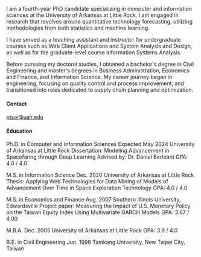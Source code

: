 
I am a fourth-year PhD candidate specializing in computer and information sciences at the University of Arkansas at Little Rock. I am engaged in research that revolves around quantitative technology forecasting, utilizing methodologies from both statistics and machine learning.

I have served as a teaching assistant and instructor for undergraduate courses such as Web Client Applications and System Analysis and Design, as well as for the graduate-level course Information Systems Analysis.

Before pursuing my doctoral studies, I obtained a bachelor's degree in Civil Engineering and master's degrees in Business Administration, Economics and Finance, and Information Science. My career journey began in engineering, focusing on quality control and process improvement, and transitioned into roles dedicated to supply chain planning and optimization.

#### Contact
ptsai@ualr.edu

#### Education
Ph.D. in Computer and Information Sciences                                   Expected May 2024
University of Arkansas at Little Rock
Dissertation: Modeling Advancement in Spacefaring through Deep Learning
Advised by: Dr. Daniel Berleant
GPA: 4.0 / 4.0

M.S. in Information Science                                                          Dec. 2020
University of Arkansas at Little Rock
Thesis: Applying Web Technologies for Data Mining of Models of Advancement Over Time in Space Exploration Technology
GPA: 4.0 / 4.0

M.S. in Economics and Finance                                                        Aug. 2007
Southern Illinois University, Edwardsville
Project paper: Measuring the Impact of U.S. Monetary Policy on the Taiwan Equity Index Using Multivariate GARCH Models
GPA: 3.67 / 4.00

M.B.A.                                                                               Dec. 2005
University of Arkansas at Little Rock
GPA: 3.9 / 4.0

B.E. in Civil Engineering                                                            Jun. 1996
Tamkang University, New Taipei City, Taiwan